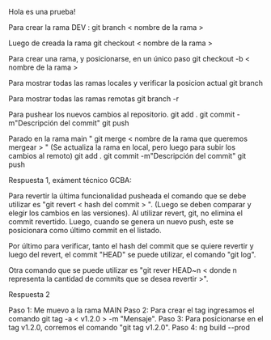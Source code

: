 Hola es una prueba!

Para crear la rama DEV :
git branch < nombre de la rama >

Luego de creada la rama
git checkout < nombre de la rama >

Para crear una rama, y posicionarse, en un único paso
git checkout -b < nombre de la rama >

Para mostrar todas las ramas locales y verificar la posicion actual
git branch 

Para mostrar todas las ramas remotas
git branch -r

Para pushear los nuevos cambios al repositorio.
git add .
git commit -m"Descripción del commit"
git push


Parado en la rama main " git merge < nombre de la rama que queremos mergear > " (Se actualiza la rama en local, pero luego para subir los cambios al remoto)
git add . 
git commit -m"Descripción del commit"
git push


Respuesta 1, exáment técnico GCBA:

Para revertir la última funcionalidad pusheada el comando que se debe utilizar es "git revert < hash del commit > ". (Luego se deben comparar y elegir los cambios en las versiones).
Al utilizar revert, git, no elimina el commit revertido. Luego, cuando se genera un nuevo push, este se posicionara como último commit en el listado.

Por último para verificar, tanto el hash del commit que se quiere revertir y luego del revert, el commit "HEAD" se puede utilizar, el comando "git log".

Otra comando que se puede utilizar es "git rever HEAD~n < donde n representa la cantidad de commits que se desea revertir >".


Respuesta 2

Paso 1: Me muevo a la rama MAIN
Paso 2: Para crear el tag ingresamos el comando git tag -a < v1.2.0 > -m "Mensaje".
Paso 3: Para posicionarse en el tag v1.2.0, corremos el comando "git tag v1.2.0".
Paso 4: ng build --prod




